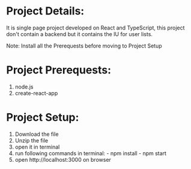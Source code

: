 # Project Details:
 It is single page project developed on React and TypeScript, this project don't contain a backend but it contains the IU for user lists.

 Note: Install all the Prerequests before moving to Project Setup
# Project Prerequests:
 1. node.js
 2. create-react-app
# Project Setup:
 1. Download the file
 2. Unzip the file
 3. open it in terminal
 4. run following commands in terminal:
        - npm install
        - npm start
 5. open http://localhost:3000 on browser

